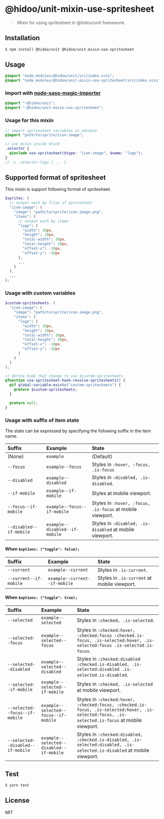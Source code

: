 # @hidoo/unit-mixin-use-spritesheet

> Mixin for using spritesheet in @hidoo/unit framework.

## Installation

```sh
$ npm install @hidoo/unit @hidoo/unit-mixin-use-spritesheet
```

## Usage

```scss
@import "node_modules/@hidoo/unit/src/index.scss";
@import "node_modules/@hidoo/unit-mixin-use-spritesheet/src/index.scss";
```

### Import with [node-sass-magic-importer](https://github.com/maoberlehner/node-sass-magic-importer)

```scss
@import "~@hidoo/unit";
@import "~@hidoo/unit-mixin-use-spritesheet";
```

### Usage for this mixin

```scss
// import spritesheet variables in advance
@import "path/to/sprite/icon-image";

// use mixin inside block
.selector {
  @include use-spritesheet($type: "icon-image", $name: "logo");
}
// -> .selector-logo { ... }
```

## Supported format of spritesheet

This mixin is support following format of spritesheet.

```scss
$sprites: (
  // output each by files of spritesheet
  "icon-image": (
    "image": "path/to/sprite/icon-image.png",
    "items": (
      // output each by items
      "logo": (
        "width": 10px,
        "height": 10px,
        "total-width": 30px,
        "total-height": 30px,
        "offset-x": -10px,
        "offset-y": -10px
      ),
      ...
    )
  ),
  ...
);
```

### Usage with custom variables

```scss
$custom-spritesheets: (
  "icon-image": (
    "image": "path/to/sprite/icon-image.png",
    "items": (
      "logo": (
        "width": 10px,
        "height": 10px,
        "total-width": 30px,
        "total-height": 30px,
        "offset-x": -10px,
        "offset-y": -10px
      )
    )
  )
);

// define hook that change to use $custom-spritesheets
@function use-spritesheet-hook-resolve-spritesheets() {
  @if global-variable-exists("custom-spritesheets") {
    @return $custom-spritesheets;
  }

  @return null;
}
```

### Usage with suffix of item state

The state can be expressed by specifying the following suffix in the item name.

| Suffix                  | Example                        | State                                                     |
| :---------------------- | :----------------------------- | :-------------------------------------------------------- |
| (None)                  | `example`                      | (Default)                                                 |
| `--focus`               | `example--focus`               | Styles in `:hover, :focus, .is-focus`                     |
| `--disabled`            | `example--disabled`            | Styles in `:disabled, .is-disabled`.                      |
| `--if-mobile`           | `example--if-mobile`           | Styles at mobile viewport.                                |
| `--focus--if-mobile`    | `example--focus--if-mobile`    | Styles in `:hover, :focus, .is-focus` at mobile viewport. |
| `--disabled--if-mobile` | `example--disabled--if-mobile` | Styles in `:disabled, .is-disabled` at mobile viewport.   |

#### When `$options: ("toggle": false);`

| Suffix                 | Example                       | State                                       |
| :--------------------- | :---------------------------- | :------------------------------------------ |
| `--current`            | `example--current`            | Styles in `.is-current`.                    |
| `--current--if-mobile` | `example--current--if-mobile` | Styles in `.is-current` at mobile viewport. |

#### When `$options: ("toggle": true);`

| Suffix                            | Example                                  | State                                                                                                                                            |
| :-------------------------------- | :--------------------------------------- | :----------------------------------------------------------------------------------------------------------------------------------------------- |
| `--selected`                      | `example--selected`                      | Styles in `:checked, .is-selected`.                                                                                                              |
| `--selected--focus`               | `example--selected--focus`               | Styles in `:checked:hover, :checked:focus :checked.is-focus, .is-selected:hover, .is-selected:focus .is-selected.is-focus`.                      |
| `--selected--disabled`            | `example--selected--disabled`            | Styles in `:checked:disabled :checked.is-disabled, .is-selected:disabled .is-selected.is-disabled`.                                              |
| `--selected--if-mobile`           | `example--selected--if-mobile`           | Styles in `:checked, .is-selected` at mobile viewport.                                                                                           |
| `--selected--focus--if-mobile`    | `example--selected--focus--if-mobile`    | Styles in `:checked:hover, :checked:focus, :checked.is-focus, .is-selected:hover, .is-selected:focus, .is-selected.is-focus` at mobile viewport. |
| `--selected--disabled--if-mobile` | `example--selected--disabled--if-mobile` | Styles in `:checked:disabled, :checked.is-disabled, .is-selected:disabled, .is-selected.is-disabled` at mobile viewport.                         |

## Test

```sh
$ yarn test
```

## License

MIT
